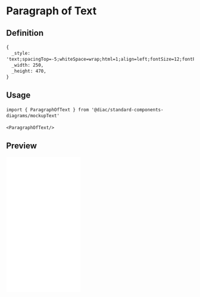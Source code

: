 # Paragraph of Text

## Definition

```
{
  _style: 'text;spacingTop=-5;whiteSpace=wrap;html=1;align=left;fontSize=12;fontFamily=Helvetica;fillColor=none;strokeColor=none;',
  _width: 250,
  _height: 470,
}
```

## Usage

```
import { ParagraphOfText } from '@diac/standard-components-diagrams/mockupText'

<ParagraphOfText/>
```

## Preview

<img src="./paragraph-of-text.png" width="200"/>
